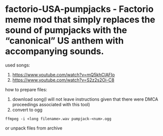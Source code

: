 # factorio-USA-pumpjacks - Factorio meme mod that simply replaces the sound of pumpjacks with the “canonical” US anthem with accompanying sounds.

used songs: 
1. https://www.youtube.com/watch?v=mQ5khClAFIo
1. https://www.youtube.com/watch?v=S2z2s2Oi-C8

how to prepare files:
1. download song(I will not leave instructions given that there were DMCA proceedings associated with this tool)
1. convert to ogg
```
ffmpeg -i <long filename>.wav pumpjack-<num>.ogg
```

or unpack files from archive

